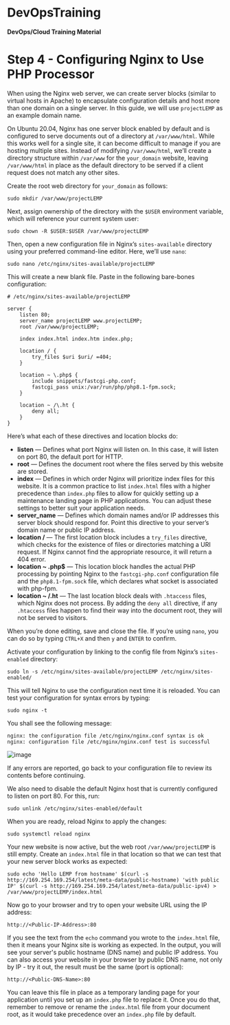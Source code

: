 # DevOpsTraining
**DevOps/Cloud Training Material**

# Step 4 - Configuring Nginx to Use PHP Processor

When using the Nginx web server, we can create server blocks (similar to virtual hosts in Apache) to encapsulate configuration details and host more than one domain on a single server. In this guide, we will use `projectLEMP` as an example domain name.

On Ubuntu 20.04, Nginx has one server block enabled by default and is configured to serve documents out of a directory at `/var/www/html`. While this works well for a single site, it can become difficult to manage if you are hosting multiple sites. Instead of modifying `/var/www/html`, we’ll create a directory structure within `/var/www` for the `your_domain` website, leaving `/var/www/html` in place as the default directory to be served if a client request does not match any other sites.

Create the root web directory for `your_domain` as follows:

    sudo mkdir /var/www/projectLEMP

Next, assign ownership of the directory with the `$USER` environment variable, which will reference your current system user:

    sudo chown -R $USER:$USER /var/www/projectLEMP

Then, open a new configuration file in Nginx’s `sites-available` directory using your preferred command-line editor. Here, we’ll use `nano`:

    sudo nano /etc/nginx/sites-available/projectLEMP

This will create a new blank file. Paste in the following bare-bones configuration:

    # /etc/nginx/sites-available/projectLEMP

    server {
        listen 80;
        server_name projectLEMP www.projectLEMP;
        root /var/www/projectLEMP;

        index index.html index.htm index.php;

        location / {
            try_files $uri $uri/ =404;
        }

        location ~ \.php$ {
            include snippets/fastcgi-php.conf;
            fastcgi_pass unix:/var/run/php/php8.1-fpm.sock;
        }

        location ~ /\.ht {
            deny all;
        }
    }

Here’s what each of these directives and location blocks do:

- **listen** — Defines what port Nginx will listen on. In this case, it will listen on port 80, the default port for HTTP.
- **root** — Defines the document root where the files served by this website are stored.
- **index** — Defines in which order Nginx will prioritize index files for this website. It is a common practice to list `index.html` files with a higher precedence than `index.php` files to allow for quickly setting up a maintenance landing page in PHP applications. You can adjust these settings to better suit your application needs.
- **server_name** — Defines which domain names and/or IP addresses this server block should respond for. Point this directive to your server’s domain name or public IP address.
- **location /** — The first location block includes a `try_files` directive, which checks for the existence of files or directories matching a URI request. If Nginx cannot find the appropriate resource, it will return a 404 error.
- **location ~ \.php$** — This location block handles the actual PHP processing by pointing Nginx to the `fastcgi-php.conf` configuration file and the `php8.1-fpm.sock` file, which declares what socket is associated with php-fpm.
- **location ~ /\.ht** — The last location block deals with `.htaccess` files, which Nginx does not process. By adding the `deny all` directive, if any `.htaccess` files happen to find their way into the document root, they will not be served to visitors.

When you’re done editing, save and close the file. If you’re using `nano`, you can do so by typing `CTRL+X` and then `y` and `ENTER` to confirm.

Activate your configuration by linking to the config file from Nginx’s `sites-enabled` directory:

    sudo ln -s /etc/nginx/sites-available/projectLEMP /etc/nginx/sites-enabled/

This will tell Nginx to use the configuration next time it is reloaded. You can test your configuration for syntax errors by typing:

    sudo nginx -t

You shall see the following message:

    nginx: the configuration file /etc/nginx/nginx.conf syntax is ok
    nginx: configuration file /etc/nginx/nginx.conf test is successful

![image](https://github.com/stiven-skyward/DevOpsTraining/assets/135337796/993b7ef8-1d50-4df0-88e3-c7a05da780bc)

If any errors are reported, go back to your configuration file to review its contents before continuing.

We also need to disable the default Nginx host that is currently configured to listen on port 80. For this, run:

    sudo unlink /etc/nginx/sites-enabled/default

When you are ready, reload Nginx to apply the changes:

    sudo systemctl reload nginx

Your new website is now active, but the web root `/var/www/projectLEMP` is still empty. Create an `index.html` file in that location so that we can test that your new server block works as expected:

    sudo echo 'Hello LEMP from hostname' $(curl -s http://169.254.169.254/latest/meta-data/public-hostname) 'with public IP' $(curl -s http://169.254.169.254/latest/meta-data/public-ipv4) > /var/www/projectLEMP/index.html

Now go to your browser and try to open your website URL using the IP address:

    http://<Public-IP-Address>:80

If you see the text from the `echo` command you wrote to the `index.html` file, then it means your Nginx site is working as expected. In the output, you will see your server's public hostname (DNS name) and public IP address. You can also access your website in your browser by public DNS name, not only by IP - try it out, the result must be the same (port is optional):

    http://<Public-DNS-Name>:80

You can leave this file in place as a temporary landing page for your application until you set up an `index.php` file to replace it. Once you do that, remember to remove or rename the `index.html` file from your document root, as it would take precedence over an `index.php` file by default.
